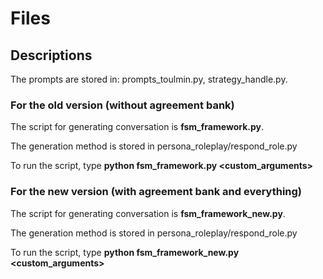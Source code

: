 # Files

## Descriptions
The prompts are stored in: prompts_toulmin.py, strategy_handle.py.

### For the old version (without agreement bank)
The script for generating conversation is **fsm_framework.py**. 

The generation method is stored in persona_roleplay/respond_role.py

To run the script, type **python fsm_framework.py <custom_arguments>**

### For the new version (with agreement bank and everything) 

The script for generating conversation is **fsm_framework_new.py**. 

The generation method is stored in persona_roleplay/respond_role.py

To run the script, type **python fsm_framework_new.py <custom_arguments>**

